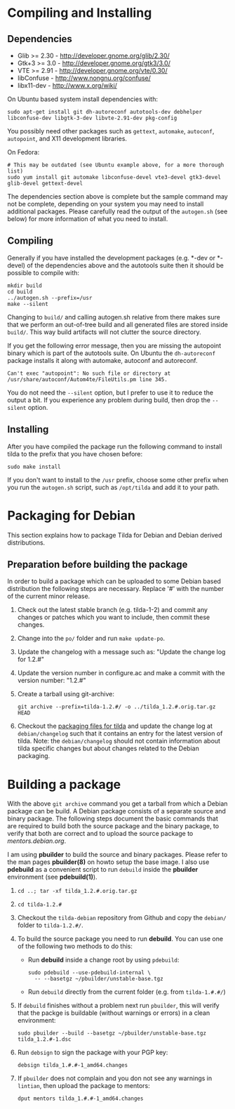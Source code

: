 # Compiling and Installing

## Dependencies

 * Glib >= 2.30 - http://developer.gnome.org/glib/2.30/
 * Gtk+3 >= 3.0 - http://developer.gnome.org/gtk3/3.0/
 * VTE >= 2.91 - http://developer.gnome.org/vte/0.30/
 * libConfuse - http://www.nongnu.org/confuse/
 * libx11-dev - http://www.x.org/wiki/

On Ubuntu based system install dependencies with:

    sudo apt-get install git dh-autoreconf autotools-dev debhelper libconfuse-dev libgtk-3-dev libvte-2.91-dev pkg-config

You possibly need other packages such as `gettext`, `automake`, `autoconf`, `autopoint`, and X11 development libraries.

On Fedora:

    # This may be outdated (see Ubuntu example above, for a more thorough list)
    sudo yum install git automake libconfuse-devel vte3-devel gtk3-devel glib-devel gettext-devel

The dependencies section above is complete but the sample command may not be complete, depending on your system you may need to
install additional packages. Please carefully read the output of the `autogen.sh` (see below) for more information of what
you need to install.

## Compiling

Generally if you have installed the development packages (e.g. *-dev or *-devel) of
the dependencies above and the autotools suite then it should be possible to compile with:

    mkdir build
    cd build
    ../autogen.sh --prefix=/usr
    make --silent

Changing to `build/` and calling autogen.sh relative from there
makes sure that we perform an out-of-tree build and all generated files are
stored inside `build/`. This way build artifacts will not clutter the
source directory.

If you get the following error message, then you are missing the autopoint binary which is part of the autotools suite. On Ubuntu the
`dh-autoreconf` package installs it along with automake, autoconf and autoreconf.

    Can't exec "autopoint": No such file or directory at /usr/share/autoconf/Autom4te/FileUtils.pm line 345.

You do not need the `--silent` option, but I prefer to use it to reduce the output a bit. If you experience any problem during build,
then drop the `--silent` option.

## Installing

After you have compiled the package run the following command to install tilda to the prefix that you have chosen
before:

    sudo make install

If you don't want to install to the `/usr` prefix, choose some other prefix when you run the `autogen.sh` script,
such as `/opt/tilda` and add it to your path.

# Packaging for Debian

This section explains how to package Tilda for Debian and Debian derived distributions.

## Preparation before building the package

In order to build a package which can be uploaded to some
Debian based distribution the following steps are necessary.
Replace '#' with the number of the current minor release.

 1. Check out the latest stable branch (e.g. tilda-1-2)
   and commit any changes or patches which you want to include,
   then commit these changes.
 2. Change into the `po/` folder and run `make update-po`.
 3. Update the changelog with a message such as:
       "Update the change log for 1.2.#"
 4. Update the version number in configure.ac and make
   a commit with the version number:
       "1.2.#"
 5. Create a tarball using git-archive:

        git archive --prefix=tilda-1.2.#/ -o ../tilda_1.2.#.orig.tar.gz HEAD

 6. Checkout the [packaging files for tilda][1] and update the change log at
    `debian/changelog` such that it contains an entry for the latest version
    of tilda. Note: the `debian/changelog` should not contain information about
    tilda specific changes but about changes related to the Debian packaging.

# Building a package

With the above `git archive` command you get a tarball
from which a Debian package can be build. A Debian package
consists of a separate source and binary package. The following steps
document the basic commands that are required to build both the source package
and the binary package, to verify that both are correct and to
upload the source package to *mentors.debian.org*.

I am using **pbuilder** to build the source and binary packages.
Please refer to the man pages **pbuilder(8)** on howto 
setup the base image. I also use **pdebuild** as a convenient script to
run `debuild` inside the **pbuilder** environment (see **pdebuild(1)**).

 1. `cd ..; tar -xf tilda_1.2.#.orig.tar.gz`
 2. `cd tilda-1.2.#`
 3. Checkout the `tilda-debian` repository from Github and copy the `debian/` folder
    to `tilda-1.2.#/`.
 5. To build the source package you need to run **debuild**. You can use one of
    the following two methods to do this:
    * Run **debuild** inside a change root by using `pdebuild`:
    
          sudo pdebuild --use-pdebuild-internal \
            -- --basetgz ~/pbuilder/unstable-base.tgz
    * Run `debuild` directly from the current folder (e.g. from `tilda-1.#.#/`)
 
 6. If `debuild` finishes without a problem next run `pbuilder`, this will verify that
    the packge is buildable (without warnings or errors) in a clean environment:

        sudo pbuilder --build --basetgz ~/pbuilder/unstable-base.tgz tilda_1.2.#-1.dsc

 7. Run `debsign` to sign the package with your PGP key:
 
        debsign tilda_1.#.#-1_amd64.changes
 
 8. If `pbuilder` does not complain and you don not see any warnings in `lintian`, then
    upload the package to mentors:

        dput mentors tilda_1.#.#-1_amd64.changes

[1]: https://salsa.debian.org/debian/tilda/
